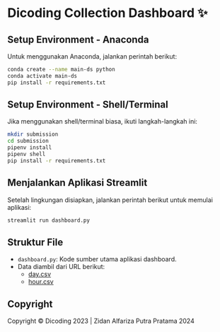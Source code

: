 # Dicoding Collection Dashboard ✨

## Setup Environment - Anaconda
Untuk menggunakan Anaconda, jalankan perintah berikut:

```bash
conda create --name main-ds python
conda activate main-ds
pip install -r requirements.txt
```

## Setup Environment - Shell/Terminal
Jika menggunakan shell/terminal biasa, ikuti langkah-langkah ini:

```bash
mkdir submission
cd submission
pipenv install
pipenv shell
pip install -r requirements.txt
```

## Menjalankan Aplikasi Streamlit
Setelah lingkungan disiapkan, jalankan perintah berikut untuk memulai aplikasi:

```bash
streamlit run dashboard.py
```

## Struktur File
- `dashboard.py`: Kode sumber utama aplikasi dashboard.
- Data diambil dari URL berikut:
  - [day.csv](https://raw.githubusercontent.com/ZidanAlfarizaPutraPratama/submission/master/data/day.csv)
  - [hour.csv](https://raw.githubusercontent.com/ZidanAlfarizaPutraPratama/submission/master/data/hour.csv)

## Copyright
Copyright © Dicoding 2023 | Zidan Alfariza Putra Pratama 2024
